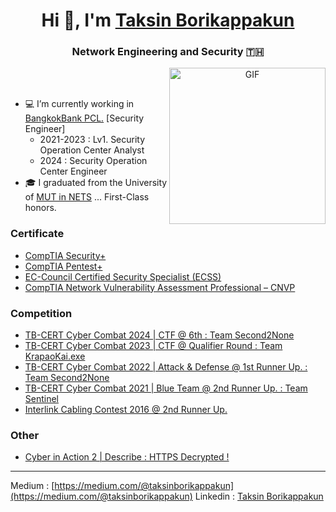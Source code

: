 <h1 align="center"> Hi 👋, I'm <a href="https://github.com/TaksinBo" target="blank"> Taksin Borikappakun</a></h1>
<h3 align="center">Network Engineering and Security 🇹🇭</h3>

<a target="_blank" align="center">
  <img align="right" top="500" height="250" width="250" alt="GIF" src="https://media.giphy.com/media/UuTIijN6ih5kzV9nNI/giphy.gif">
</a>

<br><br>

- 💻 I’m currently working in <a href="https://www.bangkokbank.com/" target="blank">BangkokBank PCL.</a> [Security Engineer]
    - <span> 2021-2023 : Lv1. Security Operation Center Analyst</span>
    - <span> 2024 : Security Operation Center Engineer </span>
- 🎓 I graduated from the University of <a href="http://www.it.mut.ac.th/" target="blank">MUT in NETS</a>  ... First-Class honors.

### Certificate

- <a href="https://www.credly.com/badges/aeaa5b23-86a3-4e91-80de-1f30512e59f1/public_url" target="blank">CompTIA Security+</a>
- <a href="https://www.credly.com/badges/b5290366-c4af-4d7e-b43b-34ac89a27233/public_url" target="blank">CompTIA Pentest+</a>
- <a href="https://aspen.eccouncil.org/VerifyBadge?type=certification&a=BM61hlkI3mVffx36jda5wlfV0OK/3vk10SP0KKByn7g=" target="blank">EC-Council Certified Security Specialist (ECSS)</a>
- <a href="https://www.credly.com/badges/d3c76e1e-1882-4347-a76a-d980ff8edcb1/public_url" target="blank">CompTIA Network Vulnerability Assessment Professional – CNVP</a>

### Competition
- <a href="https://www.facebook.com/share/p/dw4535LBxmbWV8na/" target="blank">TB-CERT Cyber Combat 2024 | CTF @ 6th : Team Second2None</a>
- <a href="https://www.facebook.com/TBCERT.Official/videos/1334215764141100/?mibextid=YxdKMJ" target="blank">TB-CERT Cyber Combat 2023 | CTF @ Qualifier Round  : Team KrapaoKai.exe</a>
- <a href="https://www.facebook.com/TBCERT.Official/posts/pfbid0ty13eUFdcSyDWvexHGDwkP9zsZTTg5YyD5cvEE4ASRUHXPaqRmZRZ7KGm4REmEJfl" target="blank">TB-CERT Cyber Combat 2022 | Attack & Defense @ 1st Runner Up. : Team Second2None</a>
- <a href="https://www.facebook.com/TBCERT.Official/posts/pfbid027XCPMDbiZMGP4vFJJhNXasXrhRKMAV1cYi63uYkvw2VRUqwTAMLX3cMQsf2rw7Wzl" target="blank">TB-CERT Cyber Combat 2021 | Blue Team @ 2nd Runner Up. : Team Sentinel</a>
- <a href="http://www.thailandindustry.com/indust_newweb/news_preview.php?cid=22325" target="blank">Interlink Cabling Contest 2016 @ 2nd Runner Up.</a>


### Other
- <a href="https://web.facebook.com/media/set/?set=a.1283868098478793&type=3&_rdc=1&_rdr" target="blank">Cyber in Action 2  | Describe : HTTPS Decrypted ! </a>

---

Medium : [https://medium.com/@taksinborikappakun](https://medium.com/@taksinborikappakun)
Linkedin : <a class="badge-base__link LI-simple-link" href="https://th.linkedin.com/in/taksin-borikappakun?trk=profile-badge">Taksin Borikappakun</a>

              
